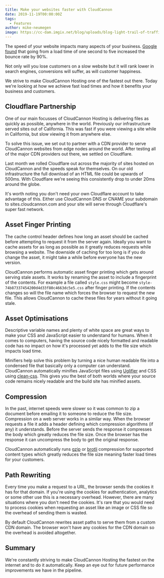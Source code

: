 ```yaml
---
title: Make your websites faster with CloudCannon
date: 2019-11-19T00:00:00Z
tags:
  - Features
author: mike-neumegen
image: https://cc-dam.imgix.net/blog/uploads/blog-light-trail-of-traffic.jpg
---
```


The speed of your website impacts many aspects of your business. [Google found](https://www.thinkwithgoogle.com/marketing-resources/data-measurement/mobile-page-speed-new-industry-benchmarks/) that going from a load time of one second to five increased the bounce rate by 90%.

Not only will you lose customers on a slow website but it will rank lower in search engines, conversions will suffer, as will customer happiness.

We strive to make CloudCannon Hosting one of the fastest out there. Today we're looking at how we achieve fast load times and how it benefits your business and customers.

## Cloudflare Partnership

One of our main focusses of CloudCannon Hosting is delivering files as quickly as possible, anywhere in the world. Previously our infrastructure served sites out of California. This was fast if you were viewing a site while in California, but slow viewing it from anywhere else.

To solve this issue, we set out to partner with a CDN provider to serve CloudCannon websites from edge nodes around the world. After testing all of the major CDN providers out there, we settled on Cloudflare.

Last month we rolled Cloudflare out across the majority of sites hosted on CloudCannon and the speeds speak for themselves. On our old infrastructure the full download of an HTML file could be upwards of 500ms. With Cloudflare we're seeing this consistently drop to under 20ms around the globe.

It's worth noting you don't need your own Cloudflare account to take advantage of this. Either use CloudCannon DNS or CNAME your subdomain to sites.cloudcannon.com and your site will serve through Cloudflare's super fast network.

## Asset Finger Printing

The cache control header defines how long an asset should be cached before attempting to request it from the server again. Ideally you want to cache assets for as long as possible as it greatly reduces requests while browsing a website. The downside of caching for too long is if you do change the asset, it might take a while before everyone has the new version.

CloudCannon performs automatic asset finger printing which gets around serving stale assets. It works by renaming the asset to include a fingerprint of the contents. For example a file called `style.css` might become `style-74b87337454200d4d33f80c4663dc5e5.css` after finger printing. If the contents changes so will the file name which forces the browser to request the new file. This allows CloudCannon to cache these files for years without it going stale.

## Asset Optimisations

Descriptive variable names and plenty of white space are great ways to make your CSS and JavaScript easier to understand for humans. When it comes to computers, having the source code nicely formatted and readable code has no impact on how it's processed yet adds to the file size which impacts load time.

Minifiers help solve this problem by turning a nice human readable file into a condensed file that basically only a computer can understand. CloudCannon automatically minifies JavaScript files using [Uglifier](https://github.com/lautis/uglifier) and CSS using [clean-css](https://github.com/jakubpawlowicz/clean-css). This gives you the best of both worlds where your source code remains nicely readable and the build site has minified assets.

## Compression

In the past, internet speeds were slower so it was common to zip a document before emailing it to someone to reduce the file size. Compression on a web server works in a similar way. When the browser requests a file it adds a header defining which compression algorithms (if any) it understands. Before the server sends the response it compresses the body which greatly reduces the file size. Once the browser has the response it can uncompress the body to get the original response.

CloudCannon automatically runs [gzip](https://youtu.be/Mjab_aZsdxw) or [brotli](https://medium.com/oyotech/how-brotli-compression-gave-us-37-latency-improvement-14d41e50fee4) compression for supported content types which greatly reduces the file size meaning faster load times for your customers.

## Path Rewriting

Every time you make a request to a URL, the browser sends the cookies it has for that domain. If you're using the cookies for authentication, analytics or some other use this is a necessary overhead. However, there are many situations where you don't need the cookies. It's rare that you would need to process cookies when requesting an asset like an image or CSS file so the overhead of sending them is wasted.

By default CloudCannon rewrites asset paths to serve them from a custom CDN domain. The browser won't have any cookies for the CDN domain so the overhead is avoided altogether.

## Summary

We're constantly striving to make CloudCannon Hosting the fastest on the internet and to do it automatically. Keep an eye out for future performance improvements we have in the pipeline.
